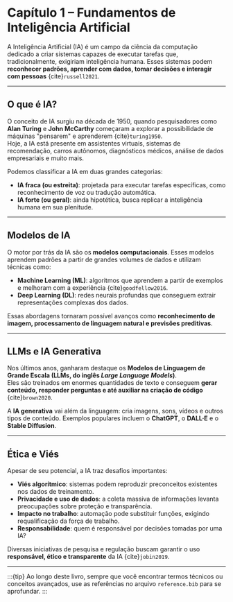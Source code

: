 # Capítulo 1 – Fundamentos de Inteligência Artificial

A Inteligência Artificial (IA) é um campo da ciência da computação dedicado a criar sistemas capazes de executar tarefas que, tradicionalmente, exigiriam inteligência humana. Esses sistemas podem **reconhecer padrões, aprender com dados, tomar decisões e interagir com pessoas** {cite}`russell2021`.

---

## O que é IA?

O conceito de IA surgiu na década de 1950, quando pesquisadores como **Alan Turing** e **John McCarthy** começaram a explorar a possibilidade de máquinas "pensarem" e aprenderem {cite}`turing1950`.  
Hoje, a IA está presente em assistentes virtuais, sistemas de recomendação, carros autônomos, diagnósticos médicos, análise de dados empresariais e muito mais.

Podemos classificar a IA em duas grandes categorias:

- **IA fraca (ou estreita)**: projetada para executar tarefas específicas, como reconhecimento de voz ou tradução automática.  
- **IA forte (ou geral)**: ainda hipotética, busca replicar a inteligência humana em sua plenitude.  

---

## Modelos de IA

O motor por trás da IA são os **modelos computacionais**. Esses modelos aprendem padrões a partir de grandes volumes de dados e utilizam técnicas como:

- **Machine Learning (ML)**: algoritmos que aprendem a partir de exemplos e melhoram com a experiência {cite}`goodfellow2016`.  
- **Deep Learning (DL)**: redes neurais profundas que conseguem extrair representações complexas dos dados.  

Essas abordagens tornaram possível avanços como **reconhecimento de imagem, processamento de linguagem natural e previsões preditivas**.

---

## LLMs e IA Generativa

Nos últimos anos, ganharam destaque os **Modelos de Linguagem de Grande Escala (LLMs, do inglês *Large Language Models*)**.  
Eles são treinados em enormes quantidades de texto e conseguem **gerar conteúdo, responder perguntas e até auxiliar na criação de código** {cite}`brown2020`.  

A **IA generativa** vai além da linguagem: cria imagens, sons, vídeos e outros tipos de conteúdo. Exemplos populares incluem o **ChatGPT**, o **DALL·E** e o **Stable Diffusion**.

---

## Ética e Viés

Apesar de seu potencial, a IA traz desafios importantes:  

- **Viés algorítmico**: sistemas podem reproduzir preconceitos existentes nos dados de treinamento.  
- **Privacidade e uso de dados**: a coleta massiva de informações levanta preocupações sobre proteção e transparência.  
- **Impacto no trabalho**: automação pode substituir funções, exigindo requalificação da força de trabalho.  
- **Responsabilidade**: quem é responsável por decisões tomadas por uma IA?  

Diversas iniciativas de pesquisa e regulação buscam garantir o uso **responsável, ético e transparente** da IA {cite}`jobin2019`.

---

:::{tip}
Ao longo deste livro, sempre que você encontrar termos técnicos ou conceitos avançados, use as referências no arquivo `reference.bib` para se aprofundar.
:::
